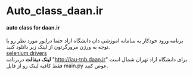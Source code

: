 # Auto_class_daan.ir
#### auto class for daan.ir

برنامه ورود خودکار به سامانه اموزشی دان دانشگاه ازاد 
حتما درایور مورد نظر رو با توجه به ورژن مرورگرتون از لینک زیر دانلود کنید.  
<Enter> [selenium drivers](https://selenium-python.readthedocs.io/installation.html#drivers)
<br>  **لینک دیفالت** دربرنامه "http://iau-tnb.daan.ir" برای دانشگاه ازاد تهران شمال است فقط کافیه لینک رو از فایل main.py عوض کنید.
